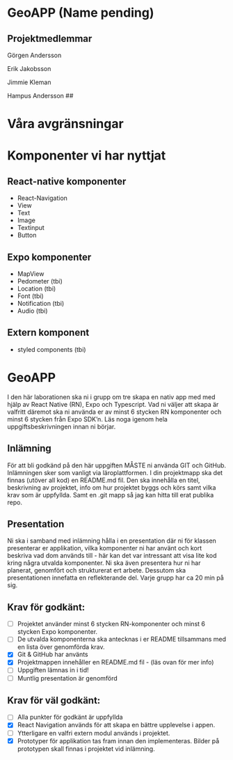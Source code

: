 # GeoAPP (Name pending)

## Projektmedlemmar 

Görgen Andersson

Erik Jakobsson

Jimmie Kleman
 
Hampus Andersson ##

# Våra avgränsningar #

# Komponenter vi har nyttjat #

## React-native komponenter ##

- React-Navigation
- View
- Text
- Image
- Textinput
- Button

## Expo komponenter ##

- MapView
- Pedometer (tbi)
- Location (tbi)
- Font (tbi)
- Notification (tbi)
- Audio (tbi)

## Extern komponent ##

- styled components (tbi)

# GeoAPP
I den här laborationen ska ni i grupp om tre skapa en nativ app med med hjälp av React
Native (RN), Expo och Typescript. Vad ni väljer att skapa är valfritt däremot ska ni
använda er av minst 6 stycken RN komponenter och minst 6 stycken från Expo SDK’n.
Läs noga igenom hela uppgiftsbeskrivningen innan ni börjar.

## Inlämning ##
För att bli godkänd på den här uppgiften MÅSTE ni använda GIT och GitHub.
Inlämningen sker som vanligt via läroplattformen. I din projektmapp ska det finnas
(utöver all kod) en README.md fil. Den ska innehålla en titel, beskrivning av projektet,
info om hur projektet byggs och körs samt vilka krav som är uppfyllda. Samt en .git mapp
så jag kan hitta till erat publika repo.

## Presentation ##
Ni ska i samband med inlämning hålla i en presentation där ni för klassen presenterar er
applikation, vilka komponenter ni har använt och kort beskriva vad dom används till -
här kan det var intressant att visa lite kod kring några utvalda komponenter. Ni ska även
presentera hur ni har planerat, genomfört och strukturerat ert arbete. Dessutom ska
presentationen innefatta en reflekterande del. Varje grupp har ca 20 min på sig.

## Krav för godkänt: ##

- [ ] Projektet använder minst 6 stycken RN-komponenter och minst 6 stycken Expo
komponenter.
- [ ] De utvalda komponenterna ska antecknas i er README tillsammans med en lista över
genomförda krav.
- [X] Git & GitHub har använts
- [X] Projektmappen innehåller en README.md fil - (läs ovan för mer info)
- [ ] Uppgiften lämnas in i tid!
- [ ] Muntlig presentation är genomförd

## Krav för väl godkänt: ##

- [ ] Alla punkter för godkänt är uppfyllda
- [X] React Navigation används för att skapa en bättre upplevelse i appen.
- [ ] Ytterligare en valfri extern modul används i projektet.
- [X] Prototyper för applikation tas fram innan den implementeras. Bilder på prototypen
skall finnas i projektet vid inlämning.

